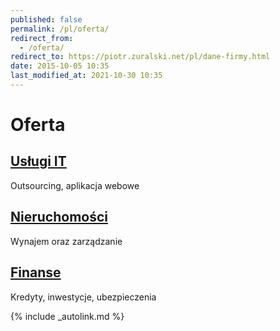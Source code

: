 ```yaml
---
published: false
permalink: /pl/oferta/
redirect_from:
  - /oferta/
redirect_to: https://piotr.zuralski.net/pl/dane-firmy.html
date: 2015-10-05 10:35
last_modified_at: 2021-10-30 10:35
---
```


# Oferta

## [Usługi IT](/oferta/it/)

Outsourcing, aplikacja webowe

## [Nieruchomości](/oferta/nieruchomosci/)

Wynajem oraz zarządzanie

## [Finanse](/oferta/finanse/)

Kredyty, inwestycje, ubezpieczenia

{% include _autolink.md %}

